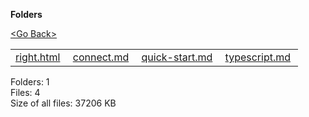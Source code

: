 **Folders**

[&lt;Go Back&gt;](../right.html)

  

<table><tbody><tr class="odd"><td><a href="right.html">right.html</a> </td><td><a href="connect.md">connect.md</a> </td><td><a href="quick-start.md">quick-start.md</a> </td><td><a href="typescript.md">typescript.md</a> </td></tr></tbody></table>

Folders: 1  
Files: 4  
Size of all files: 37206 KB
